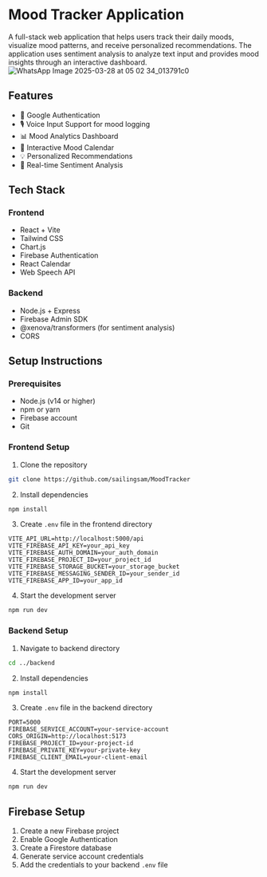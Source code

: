 # Mood Tracker Application

A full-stack web application that helps users track their daily moods, visualize mood patterns, and receive personalized recommendations. The application uses sentiment analysis to analyze text input and provides mood insights through an interactive dashboard.
![WhatsApp Image 2025-03-28 at 05 02 34_013791c0](https://github.com/user-attachments/assets/3db9eaa6-947f-4a52-bf75-e9b4fb1d095f)


## Features

- 🔐 Google Authentication
- 🎙️ Voice Input Support for mood logging
- 📊 Mood Analytics Dashboard
- 📅 Interactive Mood Calendar
- 💡 Personalized Recommendations
- 🔄 Real-time Sentiment Analysis

## Tech Stack

### Frontend

- React + Vite
- Tailwind CSS
- Chart.js
- Firebase Authentication
- React Calendar
- Web Speech API

### Backend

- Node.js + Express
- Firebase Admin SDK
- @xenova/transformers (for sentiment analysis)
- CORS

## Setup Instructions

### Prerequisites

- Node.js (v14 or higher)
- npm or yarn
- Firebase account
- Git

### Frontend Setup

1. Clone the repository

```bash
git clone https://github.com/sailingsam/MoodTracker
```

2. Install dependencies

```bash
npm install
```

3. Create `.env` file in the frontend directory

```env
VITE_API_URL=http://localhost:5000/api
VITE_FIREBASE_API_KEY=your_api_key
VITE_FIREBASE_AUTH_DOMAIN=your_auth_domain
VITE_FIREBASE_PROJECT_ID=your_project_id
VITE_FIREBASE_STORAGE_BUCKET=your_storage_bucket
VITE_FIREBASE_MESSAGING_SENDER_ID=your_sender_id
VITE_FIREBASE_APP_ID=your_app_id
```

4. Start the development server

```bash
npm run dev
```

### Backend Setup

1. Navigate to backend directory

```bash
cd ../backend
```

2. Install dependencies

```bash
npm install
```

3. Create `.env` file in the backend directory

```env
PORT=5000
FIREBASE_SERVICE_ACCOUNT=your-service-account
CORS_ORIGIN=http://localhost:5173
FIREBASE_PROJECT_ID=your-project-id
FIREBASE_PRIVATE_KEY=your-private-key
FIREBASE_CLIENT_EMAIL=your-client-email
```

4. Start the development server

```bash
npm run dev
```

## Firebase Setup

1. Create a new Firebase project
2. Enable Google Authentication
3. Create a Firestore database
4. Generate service account credentials
5. Add the credentials to your backend `.env` file
